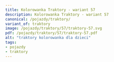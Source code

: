 ```yaml
---
title: Kolorowanka Traktory - wariant 57
description: Kolorowanka Traktory - wariant 57
canonical: /pojazdy/traktory/
variant_of: traktory
image: /pojazdy/traktory/57/traktory-57.svg
pdf: /pojazdy/traktory/57/traktory-57.pdf
alt: "traktory kolorowanka dla dzieci"
tags:
- pojazdy
- traktory
---
```

